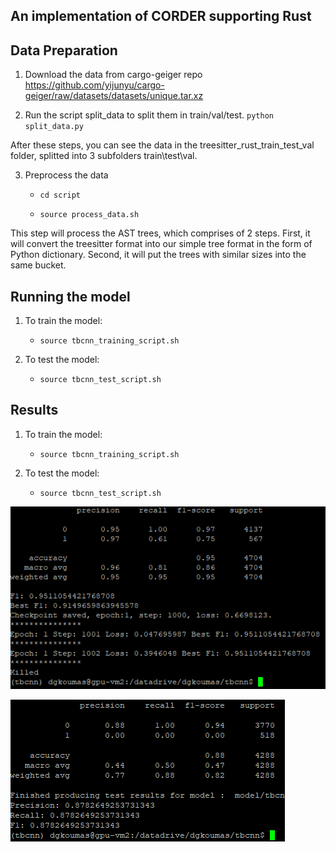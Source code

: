 ## An implementation of CORDER supporting Rust



## Data Preparation

1. Download the data from cargo-geiger repo https://github.com/yijunyu/cargo-geiger/raw/datasets/datasets/unique.tar.xz 

2. Run the script split_data to split them in train/val/test. ```python split_data.py``` 
 

After these steps, you can see the data in the treesitter_rust_train_test_val folder, splitted into 3 subfolders train\test\val. 


3. Preprocess the data

    - ```cd script```
    
    - ```source process_data.sh```

This step will process the AST trees, which comprises of 2 steps. First, it will convert the treesitter format into our simple tree format in the form of Python dictionary. Second, it will put the trees with similar sizes into the same bucket.



## Running the model

1. To train the model:
    - ```source tbcnn_training_script.sh```
	
2. To test the model:
    - ```source tbcnn_test_script.sh``` 
    
    
## Results

1. To train the model:
    - ```source tbcnn_training_script.sh```
	
2. To test the model:
    - ```source tbcnn_test_script.sh```        


![plot](training.png)

![plot](test.png)



